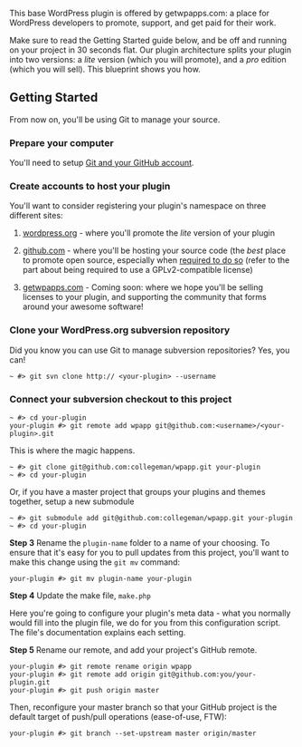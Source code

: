 This base WordPress plugin is offered by getwpapps.com: a place for WordPress developers
to promote, support, and get paid for their work. 

Make sure to read the Getting Started guide below, and be off and running on your project
in 30 seconds flat. Our plugin architecture splits your plugin into two versions: 
a *lite* version (which you will promote), and a *pro* edition (which you will sell). 
This blueprint shows you how.

## Getting Started

From now on, you'll be using Git to manage your source. 

### Prepare your computer

You'll need to setup [Git and your GitHub account](http://help.github.com/). 

### Create accounts to host your plugin

You'll want to consider registering your plugin's namespace on three different sites:

1. [wordpress.org](http://wordpress.org/extend/plugins/add/) - where you'll promote the *lite* version of your plugin

2. [github.com](https://github.com/repositories/new) - where you'll be hosting your source code (the *best* place to promote
   open source, especially when [required to do so](http://wordpress.org/extend/plugins/about/) 
   (refer to the part about being required to use a GPLv2-compatible license)
   
3. [getwpapps.com](http://getwpapps.com/developers) - Coming soon: where we hope you'll be selling licenses to your plugin,
   and supporting the community that forms around your awesome software!

### Clone your WordPress.org subversion repository

Did you know you can use Git to manage subversion repositories? Yes, you can!

    ~ #> git svn clone http:// <your-plugin> --username

### Connect your subversion checkout to this project

    ~ #> cd your-plugin
    your-plugin #> git remote add wpapp git@github.com:<username>/<your-plugin>.git


This is where the magic happens.

    ~ #> git clone git@github.com:collegeman/wpapp.git your-plugin
    ~ #> cd your-plugin
    
Or, if you have a master project that groups your plugins and themes together, setup a new submodule

    ~ #> git submodule add git@github.com:collegeman/wpapp.git your-plugin
    ~ #> cd your-plugin
    
**Step 3** Rename the `plugin-name` folder to a name of your choosing. To ensure that it's easy for you
to pull updates from this project, you'll want to make this change using the `git mv` command:

    your-plugin #> git mv plugin-name your-plugin
    
**Step 4** Update the make file, `make.php`

Here you're going to configure your plugin's meta data - what you normally would fill into the plugin
file, we do for you from this configuration script. The file's documentation explains each setting.
    
**Step 5** Rename our remote, and add your project's GitHub remote.
  
    your-plugin #> git remote rename origin wpapp
    your-plugin #> git remote add origin git@github.com:you/your-plugin.git
    your-plugin #> git push origin master
    
Then, reconfigure your master branch so that your GitHub project is the default target of
push/pull operations (ease-of-use, FTW):
    
    your-plugin #> git branch --set-upstream master origin/master


